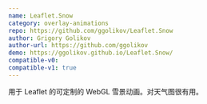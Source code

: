 ```yaml
---
name: Leaflet.Snow
category: overlay-animations
repo: https://github.com/ggolikov/Leaflet.Snow
author: Grigory Golikov
author-url: https://github.com/ggolikov
demo: https://ggolikov.github.io/Leaflet.Snow/
compatible-v0:
compatible-v1: true
---
```


用于 Leaflet 的可定制的 WebGL 雪景动画。对天气图很有用。
